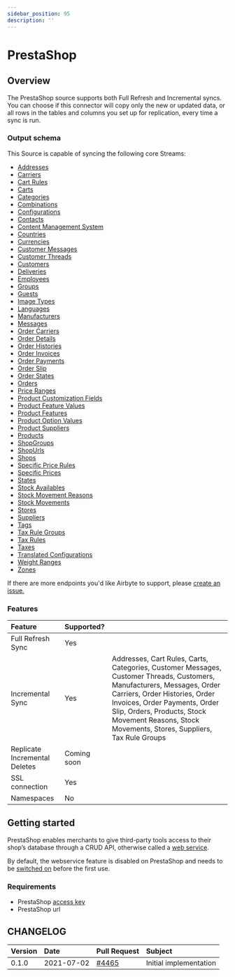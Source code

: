 ```yaml
---
sidebar_position: 95
description: ''
---
```


# PrestaShop

## Overview

The PrestaShop source supports both Full Refresh and Incremental syncs. You can choose if this connector will copy only the new or updated data, or all rows in the tables and columns you set up for replication, every time a sync is run.

### Output schema

This Source is capable of syncing the following core Streams:

* [Addresses](https://devdocs.prestashop.com/1.7/webservice/resources/addresses/)
* [Carriers](https://devdocs.prestashop.com/1.7/webservice/resources/carriers/)
* [Cart Rules](https://devdocs.prestashop.com/1.7/webservice/resources/cart_rules/)
* [Carts](https://devdocs.prestashop.com/1.7/webservice/resources/carts/)
* [Categories](https://devdocs.prestashop.com/1.7/webservice/resources/categories/)
* [Combinations](https://devdocs.prestashop.com/1.7/webservice/resources/combinations/)
* [Configurations](https://devdocs.prestashop.com/1.7/webservice/resources/configurations/)
* [Contacts](https://devdocs.prestashop.com/1.7/webservice/resources/contacts/)
* [Content Management System](https://devdocs.prestashop.com/1.7/webservice/resources/content_management_system/)
* [Countries](https://devdocs.prestashop.com/1.7/webservice/resources/countries/)
* [Currencies](https://devdocs.prestashop.com/1.7/webservice/resources/currencies/)
* [Customer Messages](https://devdocs.prestashop.com/1.7/webservice/resources/customer_messages/)
* [Customer Threads](https://devdocs.prestashop.com/1.7/webservice/resources/customer_threads/)
* [Customers](https://devdocs.prestashop.com/1.7/webservice/resources/customers/)
* [Deliveries](https://devdocs.prestashop.com/1.7/webservice/resources/deliveries/)
* [Employees](https://devdocs.prestashop.com/1.7/webservice/resources/employees/)
* [Groups](https://devdocs.prestashop.com/1.7/webservice/resources/groups/)
* [Guests](https://devdocs.prestashop.com/1.7/webservice/resources/guests/)
* [Image Types](https://devdocs.prestashop.com/1.7/webservice/resources/image_types/)
* [Languages](https://devdocs.prestashop.com/1.7/webservice/resources/languages/)
* [Manufacturers](https://devdocs.prestashop.com/1.7/webservice/resources/manufacturers/)
* [Messages](https://devdocs.prestashop.com/1.7/webservice/resources/messages/)
* [Order Carriers](https://devdocs.prestashop.com/1.7/webservice/resources/order_carriers/)
* [Order Details](https://devdocs.prestashop.com/1.7/webservice/resources/order_details/)
* [Order Histories](https://devdocs.prestashop.com/1.7/webservice/resources/order_histories/)
* [Order Invoices](https://devdocs.prestashop.com/1.7/webservice/resources/order_invoices/)
* [Order Payments](https://devdocs.prestashop.com/1.7/webservice/resources/order_payments/)
* [Order Slip](https://devdocs.prestashop.com/1.7/webservice/resources/order_slip/)
* [Order States](https://devdocs.prestashop.com/1.7/webservice/resources/order_states/)
* [Orders](https://devdocs.prestashop.com/1.7/webservice/resources/orders/)
* [Price Ranges](https://devdocs.prestashop.com/1.7/webservice/resources/price_ranges/)
* [Product Customization Fields](https://devdocs.prestashop.com/1.7/webservice/resources/product_customization_fields/)
* [Product Feature Values](https://devdocs.prestashop.com/1.7/webservice/resources/product_feature_values/)
* [Product Features](https://devdocs.prestashop.com/1.7/webservice/resources/product_features/)
* [Product Option Values](https://devdocs.prestashop.com/1.7/webservice/resources/product_option_values/)
* [Product Suppliers](https://devdocs.prestashop.com/1.7/webservice/resources/product_suppliers/)
* [Products](https://devdocs.prestashop.com/1.7/webservice/resources/products/)
* [ShopGroups](https://devdocs.prestashop.com/1.7/webservice/resources/shop_groups/)
* [ShopUrls](https://devdocs.prestashop.com/1.7/webservice/resources/shop_urls/)
* [Shops](https://devdocs.prestashop.com/1.7/webservice/resources/shops/)
* [Specific Price Rules](https://devdocs.prestashop.com/1.7/webservice/resources/specific_price_rules/)
* [Specific Prices](https://devdocs.prestashop.com/1.7/webservice/resources/specific_prices/)
* [States](https://devdocs.prestashop.com/1.7/webservice/resources/states/)
* [Stock Availables](https://devdocs.prestashop.com/1.7/webservice/resources/stock_availables/)
* [Stock Movement Reasons](https://devdocs.prestashop.com/1.7/webservice/resources/stock_movement_reasons/)
* [Stock Movements](https://devdocs.prestashop.com/1.7/webservice/resources/stock_movements/)
* [Stores](https://devdocs.prestashop.com/1.7/webservice/resources/stores/)
* [Suppliers](https://devdocs.prestashop.com/1.7/webservice/resources/suppliers/)
* [Tags](https://devdocs.prestashop.com/1.7/webservice/resources/tags/)
* [Tax Rule Groups](https://devdocs.prestashop.com/1.7/webservice/resources/tax_rule_groups/)
* [Tax Rules](https://devdocs.prestashop.com/1.7/webservice/resources/tax_rules/)
* [Taxes](https://devdocs.prestashop.com/1.7/webservice/resources/taxes/)
* [Translated Configurations](https://devdocs.prestashop.com/1.7/webservice/resources/translated_configurations/)
* [Weight Ranges](https://devdocs.prestashop.com/1.7/webservice/resources/weight_ranges/)
* [Zones](https://devdocs.prestashop.com/1.7/webservice/resources/zones/)

If there are more endpoints you'd like Airbyte to support, please [create an issue.](https://github.com/airbytehq/airbyte/issues/new/choose)

### Features

| Feature | Supported? |  |
| :--- | :--- | :--- |
| Full Refresh Sync | Yes |  |
| Incremental Sync | Yes | Addresses, Cart Rules, Carts, Categories, Customer Messages, Customer Threads, Customers, Manufacturers, Messages, Order Carriers, Order Histories, Order Invoices, Order Payments, Order Slip, Orders, Products, Stock Movement Reasons, Stock Movements, Stores, Suppliers, Tax Rule Groups |
| Replicate Incremental Deletes | Coming soon |  |
| SSL connection | Yes |  |
| Namespaces | No |  |

## Getting started

PrestaShop enables merchants to give third-party tools access to their shop’s database through a CRUD API, otherwise called a [web service](https://devdocs.prestashop.com/1.7/webservice/).

By default, the webservice feature is disabled on PrestaShop and needs to be [switched on](https://devdocs.prestashop.com/1.7/webservice/tutorials/creating-access/#enable-the-webservice) before the first use.

### Requirements

* PrestaShop [access key](https://devdocs.prestashop.com/1.7/webservice/tutorials/creating-access/#create-an-access-key)
* PrestaShop url

## CHANGELOG

| Version | Date | Pull Request | Subject |
| :--- | :--- | :--- | :--- |
| 0.1.0 | 2021-07-02 | [\#4465](https://github.com/airbytehq/airbyte/pull/4465) | Initial implementation |

